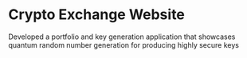 # Crypto Exchange Website

Developed a portfolio and key generation application that showcases quantum random number generation for producing highly secure keys
